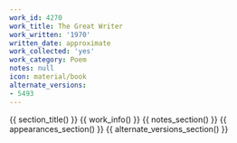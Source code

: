 ```yaml
---
work_id: 4270
work_title: The Great Writer
work_written: '1970'
written_date: approximate
work_collected: 'yes'
work_category: Poem
notes: null
icon: material/book
alternate_versions:
- 5493
---
```


{{ section_title() }}
{{ work_info() }}
{{ notes_section() }}
{{ appearances_section() }}
{{ alternate_versions_section() }}